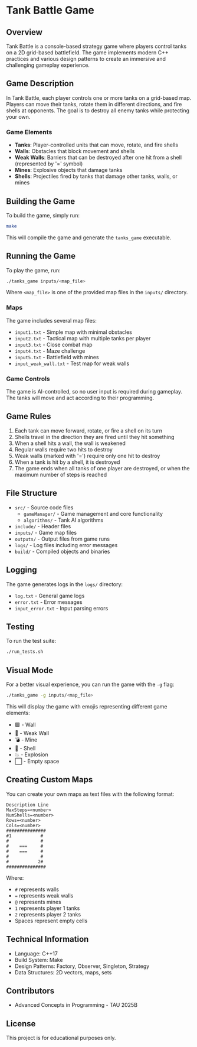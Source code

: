 # Tank Battle Game

## Overview

Tank Battle is a console-based strategy game where players control tanks on a 2D grid-based battlefield. The game implements modern C++ practices and various design patterns to create an immersive and challenging gameplay experience.

## Game Description

In Tank Battle, each player controls one or more tanks on a grid-based map. Players can move their tanks, rotate them in different directions, and fire shells at opponents. The goal is to destroy all enemy tanks while protecting your own.

### Game Elements

- **Tanks**: Player-controlled units that can move, rotate, and fire shells
- **Walls**: Obstacles that block movement and shells 
- **Weak Walls**: Barriers that can be destroyed after one hit from a shell (represented by '=' symbol)
- **Mines**: Explosive objects that damage tanks
- **Shells**: Projectiles fired by tanks that damage other tanks, walls, or mines

## Building the Game

To build the game, simply run:

```bash
make
```

This will compile the game and generate the `tanks_game` executable.

## Running the Game

To play the game, run:

```bash
./tanks_game inputs/<map_file>
```

Where `<map_file>` is one of the provided map files in the `inputs/` directory.

### Maps

The game includes several map files:
- `input1.txt` - Simple map with minimal obstacles
- `input2.txt` - Tactical map with multiple tanks per player
- `input3.txt` - Close combat map
- `input4.txt` - Maze challenge
- `input5.txt` - Battlefield with mines
- `input_weak_wall.txt` - Test map for weak walls

### Game Controls

The game is AI-controlled, so no user input is required during gameplay. The tanks will move and act according to their programming.

## Game Rules

1. Each tank can move forward, rotate, or fire a shell on its turn
2. Shells travel in the direction they are fired until they hit something
3. When a shell hits a wall, the wall is weakened
4. Regular walls require two hits to destroy
5. Weak walls (marked with '=') require only one hit to destroy
6. When a tank is hit by a shell, it is destroyed
7. The game ends when all tanks of one player are destroyed, or when the maximum number of steps is reached

## File Structure

- `src/` - Source code files
  - `gameManager/` - Game management and core functionality
  - `algorithms/` - Tank AI algorithms
- `include/` - Header files
- `inputs/` - Game map files
- `outputs/` - Output files from game runs
- `logs/` - Log files including error messages
- `build/` - Compiled objects and binaries

## Logging

The game generates logs in the `logs/` directory:
- `log.txt` - General game logs
- `error.txt` - Error messages
- `input_error.txt` - Input parsing errors

## Testing

To run the test suite:

```bash
./run_tests.sh
```

## Visual Mode

For a better visual experience, you can run the game with the `-g` flag:

```bash
./tanks_game -g inputs/<map_file>
```

This will display the game with emojis representing different game elements:
- 🟩 - Wall
- 🧱 - Weak Wall
- 💣 - Mine
- 🚀 - Shell
- 💥 - Explosion
- ⬜ - Empty space

## Creating Custom Maps

You can create your own maps as text files with the following format:

```
Description Line
MaxSteps=<number>
NumShells=<number>
Rows=<number>
Cols=<number>
###############
#1           #
#            #
#    ===     #
#    ===     #
#            #
#           2#
###############
```

Where:
- `#` represents walls
- `=` represents weak walls
- `@` represents mines
- `1` represents player 1 tanks
- `2` represents player 2 tanks
- Spaces represent empty cells

## Technical Information

- Language: C++17
- Build System: Make
- Design Patterns: Factory, Observer, Singleton, Strategy
- Data Structures: 2D vectors, maps, sets

## Contributors

- Advanced Concepts in Programming - TAU 2025B

## License

This project is for educational purposes only.